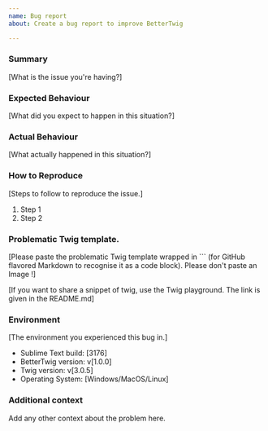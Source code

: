```yaml
---
name: Bug report
about: Create a bug report to improve BetterTwig

---
```


### Summary

[What is the issue you're having?]

### Expected Behaviour

[What did you expect to happen in this situation?]

### Actual Behaviour

[What actually happened in this situation?]

### How to Reproduce

[Steps to follow to reproduce the issue.]

1. Step 1
2. Step 2

### Problematic Twig template.

[Please paste the problematic Twig template wrapped in ``` (for GitHub flavored Markdown to recognise it as a code block). Please don't paste an Image !]

[If you want to share a snippet of twig, use the Twig playground. The link is given in the README.md]

### Environment

[The environment you experienced this bug in.]

- Sublime Text build: [3176]
- BetterTwig version: v[1.0.0]
- Twig version: v[3.0.5]
- Operating System: [Windows/MacOS/Linux]

### Additional context
Add any other context about the problem here.
